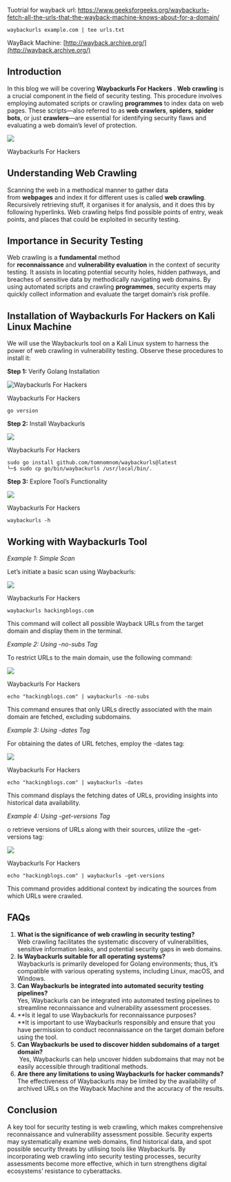 

Tuotrial for wayback url: https://www.geeksforgeeks.org/waybackurls-fetch-all-the-urls-that-the-wayback-machine-knows-about-for-a-domain/

```
waybackurls example.com | tee urls.txt

```


WayBack Machine: [http://wayback.archive.org/](http://wayback.archive.org/)




## Introduction

In this blog we will be covering **Waybackurls For Hackers** . **Web crawling** is a crucial component in the field of security testing. This procedure involves employing automated scripts or crawling **programmes** to index data on web pages. These scripts—also referred to as **web crawlers**, **spiders**, **spider bots**, or just **crawlers**—are essential for identifying security flaws and evaluating a web domain’s level of protection.

![](https://hackingblogs.com/wp-content/uploads/2024/05/urls.jpg)

Waybackurls For Hackers

## Understanding Web Crawling

Scanning the web in a methodical manner to gather data from **webpages** and index it for different uses is called **web crawling**. Recursively retrieving stuff, it organises it for analysis, and it does this by following hyperlinks. Web crawling helps find possible points of entry, weak points, and places that could be exploited in security testing.

## Importance in Security Testing

Web crawling is a **fundamental** method for **reconnaissance** and **vulnerability evaluation** in the context of security testing. It assists in locating potential security holes, hidden pathways, and breaches of sensitive data by methodically navigating web domains. By using automated scripts and crawling **programmes**, security experts may quickly collect information and evaluate the target domain’s risk profile.

## Installation of Waybackurls For Hackers on Kali Linux Machine

We will use the Waybackurls tool on a Kali Linux system to harness the power of web crawling in vulnerability testing. Observe these procedures to install it:

**Step 1:** Verify Golang Installation

![Waybackurls For Hackers](https://hackingblogs.com/wp-content/uploads/2024/05/Screenshot-2024-05-12-132431-1024x641.png)

Waybackurls For Hackers

```
go version
```

**Step 2:** Install Waybackurls

![](https://hackingblogs.com/wp-content/uploads/2024/05/Screenshot-2024-05-12-133003.png)

Waybackurls For Hackers

```
sudo go install github.com/tomnomnom/waybackurls@latest
└─$ sudo cp go/bin/waybackurls /usr/local/bin/.
```

**Step 3:** Explore Tool’s Functionality

![](https://hackingblogs.com/wp-content/uploads/2024/05/Screenshot-2024-05-12-133434.png)

Waybackurls For Hackers

```
waybackurls -h
```

## Working with Waybackurls Tool

_Example 1: Simple Scan_

Let’s initiate a basic scan using Waybackurls:

![](https://hackingblogs.com/wp-content/uploads/2024/05/Screenshot-2024-05-12-133629-1024x635.png)

Waybackurls For Hackers

```
waybackurls hackingblogs.com
```

This command will collect all possible Wayback URLs from the target domain and display them in the terminal.

_Example 2: Using -no-subs Tag_

To restrict URLs to the main domain, use the following command:

![](https://hackingblogs.com/wp-content/uploads/2024/05/Screenshot-2024-05-12-133830-1024x641.png)

Waybackurls For Hackers

```
echo "hackingblogs.com" | waybackurls -no-subs
```

This command ensures that only URLs directly associated with the main domain are fetched, excluding subdomains.

_Example 3: Using -dates Tag_

For obtaining the dates of URL fetches, employ the -dates tag:

![](https://hackingblogs.com/wp-content/uploads/2024/05/Screenshot-2024-05-12-133851-1024x638.png)

Waybackurls For Hackers

```
echo "hackingblogs.com" | waybackurls -dates
```

This command displays the fetching dates of URLs, providing insights into historical data availability.

_Example 4: Using -get-versions Tag_

o retrieve versions of URLs along with their sources, utilize the -get-versions tag:

![](https://hackingblogs.com/wp-content/uploads/2024/05/Screenshot-2024-05-12-133958-1024x644.png)

Waybackurls For Hackers

```
echo "hackingblogs.com" | waybackurls -get-versions
```

This command provides additional context by indicating the sources from which URLs were crawled.

## FAQs

1. **What is the significance of web crawling in security testing?**  
    Web crawling facilitates the systematic discovery of vulnerabilities, sensitive information leaks, and potential security gaps in web domains.
2. **Is Waybackurls suitable for all operating systems?**  
    Waybackurls is primarily developed for Golang environments; thus, it’s compatible with various operating systems, including Linux, macOS, and Windows.
3. **Can Waybackurls be integrated into automated security testing pipelines?**  
    Yes, Waybackurls can be integrated into automated testing pipelines to streamline reconnaissance and vulnerability assessment processes.
4. **Is it legal to use Waybackurls for reconnaissance purposes?  
    **It is important to use Waybackurls responsibly and ensure that you have permission to conduct reconnaissance on the target domain before using the tool.
5. **Can Waybackurls be used to discover hidden subdomains of a target domain?**  
     Yes, Waybackurls can help uncover hidden subdomains that may not be easily accessible through traditional methods.
6. **Are there any limitations to using Waybackurls for hacker commands?**  
    The effectiveness of Waybackurls may be limited by the availability of archived URLs on the Wayback Machine and the accuracy of the results.

## Conclusion

A key tool for security testing is web crawling, which makes comprehensive reconnaissance and vulnerability assessment possible. Security experts may systematically examine web domains, find historical data, and spot possible security threats by utilising tools like Waybackurls. By incorporating web crawling into security testing processes, security assessments become more effective, which in turn strengthens digital ecosystems’ resistance to cyberattacks.